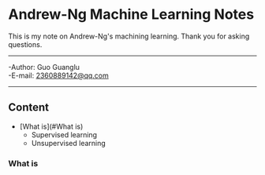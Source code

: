 # Andrew-Ng Machine Learning Notes
This is my note on Andrew-Ng's machining learning. Thank you for asking questions.

******************

-Author: Guo Guanglu  
-E-mail: 2360889142@qq.com

***
## Content
* [What is](#What is)  
	* Supervised learning  
	* Unsupervised learning    
### What is

